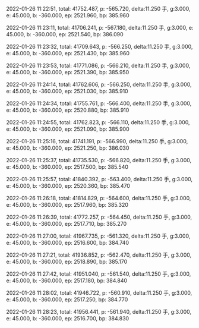 2022-01-26 11:22:51, total: 41752.487, p: -565.720, delta:11.250 手, g:3.000, e: 45.000, b: -360.000, ep: 2521.960, bp: 385.960

2022-01-26 11:23:11, total: 41706.241, p: -567.180, delta:11.250 手, g:3.000, e: 45.000, b: -360.000, ep: 2521.540, bp: 386.090

2022-01-26 11:23:32, total: 41709.643, p: -566.250, delta:11.250 手, g:3.000, e: 45.000, b: -360.000, ep: 2521.430, bp: 385.960

2022-01-26 11:23:53, total: 41771.086, p: -566.210, delta:11.250 手, g:3.000, e: 45.000, b: -360.000, ep: 2521.390, bp: 385.950

2022-01-26 11:24:14, total: 41762.606, p: -566.250, delta:11.250 手, g:3.000, e: 45.000, b: -360.000, ep: 2521.030, bp: 385.910

2022-01-26 11:24:34, total: 41755.761, p: -566.400, delta:11.250 手, g:3.000, e: 45.000, b: -360.000, ep: 2520.880, bp: 385.910

2022-01-26 11:24:55, total: 41762.823, p: -566.110, delta:11.250 手, g:3.000, e: 45.000, b: -360.000, ep: 2521.090, bp: 385.900

2022-01-26 11:25:16, total: 41741.191, p: -566.990, delta:11.250 手, g:3.000, e: 45.000, b: -360.000, ep: 2521.250, bp: 386.030

2022-01-26 11:25:37, total: 41735.530, p: -566.820, delta:11.250 手, g:3.000, e: 45.000, b: -360.000, ep: 2517.500, bp: 385.540

2022-01-26 11:25:57, total: 41840.392, p: -563.400, delta:11.250 手, g:3.000, e: 45.000, b: -360.000, ep: 2520.360, bp: 385.470

2022-01-26 11:26:18, total: 41814.829, p: -564.600, delta:11.250 手, g:3.000, e: 45.000, b: -360.000, ep: 2517.960, bp: 385.320

2022-01-26 11:26:39, total: 41772.257, p: -564.450, delta:11.250 手, g:3.000, e: 45.000, b: -360.000, ep: 2517.710, bp: 385.270

2022-01-26 11:27:00, total: 41967.735, p: -561.320, delta:11.250 手, g:3.000, e: 45.000, b: -360.000, ep: 2516.600, bp: 384.740

2022-01-26 11:27:21, total: 41936.852, p: -562.470, delta:11.250 手, g:3.000, e: 45.000, b: -360.000, ep: 2518.890, bp: 385.170

2022-01-26 11:27:42, total: 41951.040, p: -561.540, delta:11.250 手, g:3.000, e: 45.000, b: -360.000, ep: 2517.180, bp: 384.840

2022-01-26 11:28:02, total: 41946.722, p: -560.910, delta:11.250 手, g:3.000, e: 45.000, b: -360.000, ep: 2517.250, bp: 384.770

2022-01-26 11:28:23, total: 41956.441, p: -561.940, delta:11.250 手, g:3.000, e: 45.000, b: -360.000, ep: 2516.700, bp: 384.830